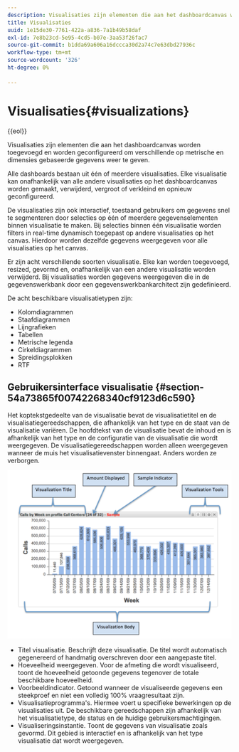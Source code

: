 ```yaml
---
description: Visualisaties zijn elementen die aan het dashboardcanvas worden toegevoegd en worden geconfigureerd om verschillende op metrische en dimensies gebaseerde gegevens weer te geven.
title: Visualisaties
uuid: 1e15de30-7761-422a-a836-7a1b49b58daf
exl-id: 7e8b23cd-5e95-4cd5-b07e-3aa53f26fac7
source-git-commit: b1dda69a606a16dccca30d2a74c7e63dbd27936c
workflow-type: tm+mt
source-wordcount: '326'
ht-degree: 0%

---
```


# Visualisaties{#visualizations}

{{eol}}

Visualisaties zijn elementen die aan het dashboardcanvas worden toegevoegd en worden geconfigureerd om verschillende op metrische en dimensies gebaseerde gegevens weer te geven.

Alle dashboards bestaan uit één of meerdere visualisaties. Elke visualisatie kan onafhankelijk van alle andere visualisaties op het dashboardcanvas worden gemaakt, verwijderd, vergroot of verkleind en opnieuw geconfigureerd.

De visualisaties zijn ook interactief, toestaand gebruikers om gegevens snel te segmenteren door selecties op één of meerdere gegevenselementen binnen visualisatie te maken. Bij selecties binnen één visualisatie worden filters in real-time dynamisch toegepast op andere visualisaties op het canvas. Hierdoor worden dezelfde gegevens weergegeven voor alle visualisaties op het canvas.

Er zijn acht verschillende soorten visualisatie. Elke kan worden toegevoegd, resized, gevormd en, onafhankelijk van een andere visualisatie worden verwijderd. Bij visualisaties worden gegevens weergegeven die in de gegevenswerkbank door een gegevenswerkbankarchitect zijn gedefinieerd.

De acht beschikbare visualisatietypen zijn:

* Kolomdiagrammen
* Staafdiagrammen
* Lijngrafieken
* Tabellen
* Metrische legenda
* Cirkeldiagrammen
* Spreidingsplokken
* RTF

## Gebruikersinterface visualisatie {#section-54a73865f00742268340cf9123d6c590}

Het koptekstgedeelte van de visualisatie bevat de visualisatietitel en de visualisatiegereedschappen, die afhankelijk van het type en de staat van de visualisatie variëren. De hoofdtekst van de visualisatie bevat de inhoud en is afhankelijk van het type en de configuratie van de visualisatie die wordt weergegeven. De visualisatiegereedschappen worden alleen weergegeven wanneer de muis het visualisatievenster binnengaat. Anders worden ze verborgen.

![](assets/visualization.png)

* Titel visualisatie. Beschrijft deze visualisatie. De titel wordt automatisch gegenereerd of handmatig overschreven door een aangepaste titel.
* Hoeveelheid weergegeven. Voor de afmeting die wordt visualiseerd, toont de hoeveelheid getoonde gegevens tegenover de totale beschikbare hoeveelheid.
* Voorbeeldindicator. Getoond wanneer de visualiseerde gegevens een steekproef en niet een volledig 100% vraagresultaat zijn.
* Visualisatieprogramma&#39;s. Hiermee voert u specifieke bewerkingen op de visualisaties uit. De beschikbare gereedschappen zijn afhankelijk van het visualisatietype, de status en de huidige gebruikersmachtigingen.
* Visualiseringsinstantie. Toont de gegevens van visualisatie zoals gevormd. Dit gebied is interactief en is afhankelijk van het type visualisatie dat wordt weergegeven.
